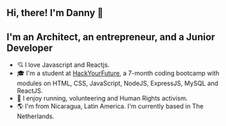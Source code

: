 ## Hi, there! I'm Danny 👋 

## I'm an Architect, an entrepreneur, and a Junior Developer

- 💘 I love Javascript and Reactjs. 
- 🎓 I'm a student at [HackYourFuture], a 7-month coding bootcamp with modules on HTML, CSS, JavaScript, NodeJS, ExpressJS, MySQL and ReactJS.
- 🙌 I enjoy running, volunteering and Human Rights activism.
- 🌎 I'm from Nicaragua, Latin America. I'm currently based in The Netherlands.

[HackYourFuture]:https://www.hackyourfuture.net/